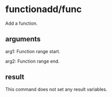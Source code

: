 # functionadd/func

Add a function.

## arguments

arg1: Function range start.

arg2: Function range end.

## result

This command does not set any result variables.
